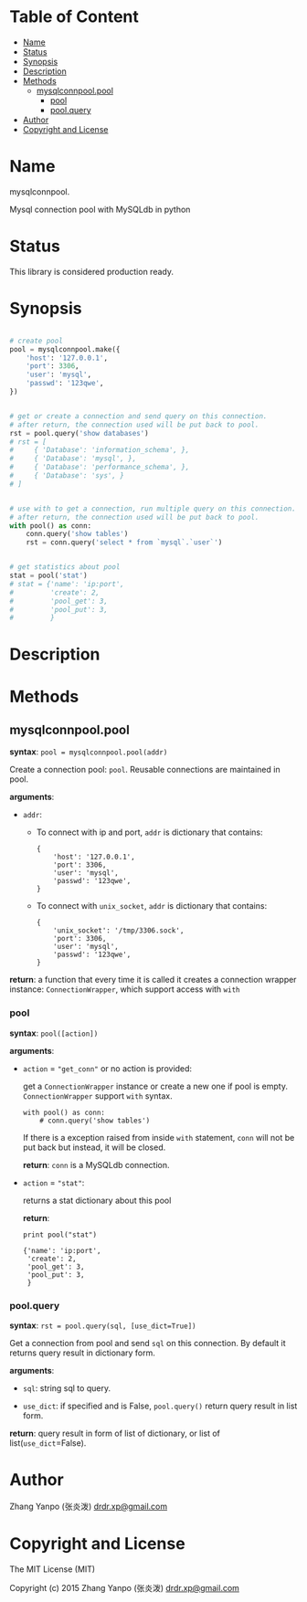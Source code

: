 <!-- START doctoc generated TOC please keep comment here to allow auto update -->
<!-- DON'T EDIT THIS SECTION, INSTEAD RE-RUN doctoc TO UPDATE -->
#   Table of Content

- [Name](#name)
- [Status](#status)
- [Synopsis](#synopsis)
- [Description](#description)
- [Methods](#methods)
  - [mysqlconnpool.pool](#mysqlconnpoolpool)
    - [pool](#pool)
    - [pool.query](#poolquery)
- [Author](#author)
- [Copyright and License](#copyright-and-license)

<!-- END doctoc generated TOC please keep comment here to allow auto update -->


# Name

mysqlconnpool.

Mysql connection pool with MySQLdb in python

#   Status

This library is considered production ready.

#   Synopsis

```python

# create pool
pool = mysqlconnpool.make({
    'host': '127.0.0.1',
    'port': 3306,
    'user': 'mysql',
    'passwd': '123qwe',
})


# get or create a connection and send query on this connection.
# after return, the connection used will be put back to pool.
rst = pool.query('show databases')
# rst = [
#     { 'Database': 'information_schema', },
#     { 'Database': 'mysql', },
#     { 'Database': 'performance_schema', },
#     { 'Database': 'sys', }
# ]


# use with to get a connection, run multiple query on this connection.
# after return, the connection used will be put back to pool.
with pool() as conn:
    conn.query('show tables')
    rst = conn.query('select * from `mysql`.`user`')


# get statistics about pool
stat = pool('stat')
# stat = {'name': 'ip:port',
#         'create': 2,
#         'pool_get': 3,
#         'pool_put': 3,
#         }
```

#   Description

#   Methods

##  mysqlconnpool.pool

**syntax**:
`pool = mysqlconnpool.pool(addr)`

Create a connection pool: `pool`.
Reusable connections are maintained in pool.

**arguments**:
-   `addr`:

    -   To connect with ip and port, `addr` is dictionary that contains:

        ```
        {
            'host': '127.0.0.1',
            'port': 3306,
            'user': 'mysql',
            'passwd': '123qwe',
        }
        ```

    -   To connect with `unix_socket`, `addr` is dictionary that contains:

        ```
        {
            'unix_socket': '/tmp/3306.sock',
            'port': 3306,
            'user': 'mysql',
            'passwd': '123qwe',
        }
        ```

**return**:
a function that every time it is called it creates a connection wrapper
instance: `ConnectionWrapper`, which support access with `with`

### pool

**syntax**:
`pool([action])`

**arguments**:
-   `action` = `"get_conn"` or no action is provided:

    get a `ConnectionWrapper` instance or create a new one if pool is empty.
    `ConnectionWrapper` support `with` syntax.

    ```
    with pool() as conn:
        # conn.query('show tables')
    ```

    If there is a exception raised from inside `with` statement, `conn` will
    not be put back but instead, it will be closed.

    **return**:
    `conn` is a MySQLdb connection.

-   `action` = `"stat"`:

    returns a stat dictionary about this pool

    **return**:

    ```
    print pool("stat")

    {'name': 'ip:port',
     'create': 2,
     'pool_get': 3,
     'pool_put': 3,
     }
    ```

### pool.query

**syntax**:
`rst = pool.query(sql, [use_dict=True])`

Get a connection from pool and send `sql` on this connection.
By default it returns query result in dictionary form.

**arguments**:
-   `sql`:
    string sql to query.

-   `use_dict`:
    if specified and is False, `pool.query()` return query result in list
    form.

**return**:
query result in form of list of dictionary,  or list of list(`use_dict`=False).


#   Author

Zhang Yanpo (张炎泼) <drdr.xp@gmail.com>

#   Copyright and License

The MIT License (MIT)

Copyright (c) 2015 Zhang Yanpo (张炎泼) <drdr.xp@gmail.com>
